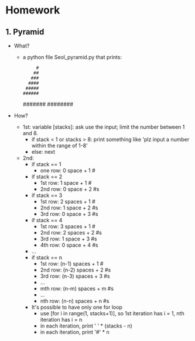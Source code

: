 # Homework

## 1. Pyramid

- What?
	- a python file Seol_pyramid.py that prints:

		       #
		      ##
		     ###
		    ####
		   #####
		  ######
		 #######
		########

- How?
	- 1st: variable [stacks]: ask use the input; limit the number between 1 and 8.
	    - if stack < 1 or stacks > 8: print something like 'plz input a number within the range of 1-8'
	    - else: next
	- 2nd:
	    - if stack == 1
	        - one row: 0 space + 1 #
	    - if stack == 2
	        - 1st row: 1 space + 1 #
	        - 2nd row: 0 space + 2 #s
	    - if stack == 3
	        - 1st row: 2 spaces + 1 #
	        - 2nd row: 1 space + 2 #s
	        - 3rd row: 0 space + 3 #s
	    - if stack == 4
	        - 1st row: 3 spaces + 1 #
	        - 2nd row: 2 spaces + 2 #s
	        - 3rd row: 1 space + 3 #s
	        - 4th row: 0 space + 4 #s
	    - ...
	    - if stack == n
	        - 1st row: (n-1) spaces + 1 #
	        - 2nd row: (n-2) spaces + 2 #s
	        - 3rd row: (n-3) spaces + 3 #s
	        - ...
	        - mth row: (n-m) spaces + m #s
	        - ...
	        - nth row: (n-n) spaces + n #s
	    - It's possible to have only one for loop
	        - use [for i in range(1, stacks+1)], so 1st iteration has i = 1, nth iteration has i = n
	        - in each iteration, print ' ' * (stacks - n)
	        - in each iteration, print '#' * n